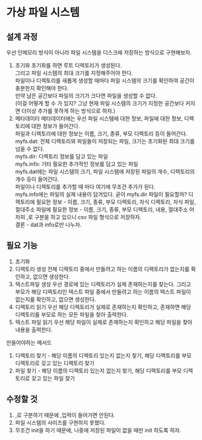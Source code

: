 # 가상 파일 시스템
## 설계 과정
우선 인메모리 방식이 아니라 파일 시스템을 디스크에 저장하는 방식으로 구현해보자.
1. 초기화
초기화를 하면 루트 디렉토리가 생성된다.  
그리고 파일 시스템의 최대 크기를 지정해주어야 한다.  
파일이나 디렉토리를 새롭게 생성할 때마다 파일 시스템의 크기를 확인하여 공간이 충분한지 확인해야 한다.  
만약 남은 공간보다 파일의 크기가 크다면 파일을 생성할 수 없다.   
   (이걸 어떻게 할 수 가 있지? 그냥 현재 파일 시스템의 크기가 지정한 공간보다 커지면 더이상 추가를 못하게 하는 방식으로 하자.)
2. 메타데이터
메타데이터에는 우선 파일 시스템에 대한 정보, 파일에 대한 정보, 디렉토리에 대한 정보가 들어간다.  
파일과 디렉토리에 대한 정보는 이름, 크기, 종류, 부모 디렉토리 등이 들어간다.
   myfs.dat: 전체 디렉토리와 파일들이 저장되는 파일, 크기는 초기화된 최대 크기를 넘을 수 없다.  
   myfs.dir: 디렉토리 정보를 담고 있는 파일  
   myfs.info: 기타 필요한 추가적인 정보를 담고 있는 파일  
myfs.dat에는 파일 시스템의 크기, 파일 시스템에 저장된 파일의 개수, 디렉토리의 개수 등이 들어간다.  
파일이나 디렉토리를 추가할 때 마다 여기에 무조건 추가가 된다.  
myfs.info에는 파일의 실제 내용이 담겨있다. 
굳이 myfs.dir 파일이 필요할까? 
디렉토리에 필요한 정보 - 이름, 크기, 종류, 부모 디렉토리, 자식 디렉토리, 자식 파일, 절대주소
파일에 필요한 정보 - 이름, 크기, 종류, 부모 디렉토리, 내용, 절대주소
어차피 ,로 구분을 하고 있으니 csv 파일 형식으로 저장하자.  
결론 - dat과 info로만 나누자. 

## 필요 기능
1. 초기화
2. 디렉토리 생성
전체 디렉토리 중에서 만들려고 하는 이름의 디렉토리가 없는지를 확인하고, 없으면 생성한다.
3. 텍스트파일 생성
우선 경로에 있는 디렉토리가 실제 존재하는지를 찾는다. 
그리고 부모가 해당 디렉토리인 텍스트 파일 중에서 만들려고 하는 이름의 텍스트 파일이 없는지를 확인하고, 없으면 생성한다.
4. 디렉토리 읽기
우선 해당 디렉토리가 실제로 존재하는지 확인하고, 존재하면 해당 디렉토리를 부모로 하는 모든 파일을 찾아 출력한다. 
5. 텍스트 파일 읽기
우선 해당 파일이 실제로 존재하는지 확인하고 해당 파일을 찾아 내용을 출력한다. 

만들어야하는 메서드  
1. 디렉토리 찾기 - 해당 이름의 디렉토리 있는지 없는지 찾기, 해당 디렉토리를 부모 디렉토리로 갖고 있는 디렉토리 찾기 
2. 파일 찾기 - 해당 이름의 디렉토리 있는지 없는지 찾기, 해당 디렉토리를 부모 디렉토리로 갖고 있는 파일 찾기  

## 수정할 것
1. ,로 구분하기 때문에 ,입력이 들어가면 안된다.
2. 파일 시스템의 사이즈를 구현하지 못했다. 
3. 무조건 init을 하기 때문에, 나중에 저장된 파일이 없을 때만 init 하도록 하자.